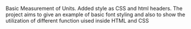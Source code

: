 Basic Measurement of Units. Added style as CSS and html headers. 
The project aims to give an example of basic font styling and also to show the utilization of different function uised inside HTML and CSS  
